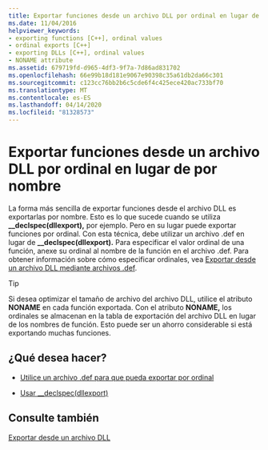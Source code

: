```yaml
---
title: Exportar funciones desde un archivo DLL por ordinal en lugar de por nombre
ms.date: 11/04/2016
helpviewer_keywords:
- exporting functions [C++], ordinal values
- ordinal exports [C++]
- exporting DLLs [C++], ordinal values
- NONAME attribute
ms.assetid: 679719fd-d965-4df3-9f7a-7d86ad831702
ms.openlocfilehash: 66e99b18d181e9067e90398c35a61db2da66c301
ms.sourcegitcommit: c123cc76bb2b6c5cde6f4c425ece420ac733bf70
ms.translationtype: MT
ms.contentlocale: es-ES
ms.lasthandoff: 04/14/2020
ms.locfileid: "81328573"
---
```

# <a name="exporting-functions-from-a-dll-by-ordinal-rather-than-by-name"></a>Exportar funciones desde un archivo DLL por ordinal en lugar de por nombre

La forma más sencilla de exportar funciones desde el archivo DLL es exportarlas por nombre. Esto es lo que sucede cuando se utiliza **__declspec(dllexport),** por ejemplo. Pero en su lugar puede exportar funciones por ordinal. Con esta técnica, debe utilizar un archivo .def en lugar de **__declspec(dllexport).** Para especificar el valor ordinal de una función, anexe su ordinal al nombre de la función en el archivo .def. Para obtener información sobre cómo especificar ordinales, vea [Exportar desde un archivo DLL mediante archivos .def](exporting-from-a-dll-using-def-files.md).

> [!TIP]
> Si desea optimizar el tamaño de archivo del archivo DLL, utilice el atributo **NONAME** en cada función exportada. Con el atributo **NONAME,** los ordinales se almacenan en la tabla de exportación del archivo DLL en lugar de los nombres de función. Esto puede ser un ahorro considerable si está exportando muchas funciones.

## <a name="what-do-you-want-to-do"></a>¿Qué desea hacer?

- [Utilice un archivo .def para que pueda exportar por ordinal](exporting-from-a-dll-using-def-files.md)

- [Usar __declspec(dllexport)](exporting-from-a-dll-using-declspec-dllexport.md)

## <a name="see-also"></a>Consulte también

[Exportar desde un archivo DLL](exporting-from-a-dll.md)
